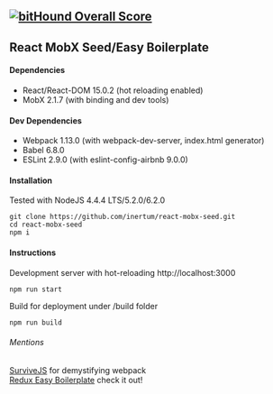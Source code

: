 [![bitHound Overall Score](https://www.bithound.io/github/inertum/react-mobx-seed/badges/score.svg)](https://www.bithound.io/github/inertum/react-mobx-seed)
---
## React MobX Seed/Easy Boilerplate

#### Dependencies
* React/React-DOM 15.0.2 (hot reloading enabled)
* MobX 2.1.7 (with binding and dev tools)

#### Dev Dependencies
* Webpack 1.13.0 (with webpack-dev-server, index.html generator)
* Babel 6.8.0
* ESLint 2.9.0 (with eslint-config-airbnb 9.0.0)

#### Installation
Tested with NodeJS 4.4.4 LTS/5.2.0/6.2.0
```
git clone https://github.com/inertum/react-mobx-seed.git
cd react-mobx-seed
npm i
````
#### Instructions
Development server with hot-reloading http://localhost:3000
```
npm run start
```

Build for deployment under /build folder
```
npm run build
```


###### Mentions
[SurviveJS](https://survivejs.com/) for demystifying webpack<br />
[Redux Easy Boilerplate](https://github.com/anorudes/redux-easy-boilerplate) check it out!
